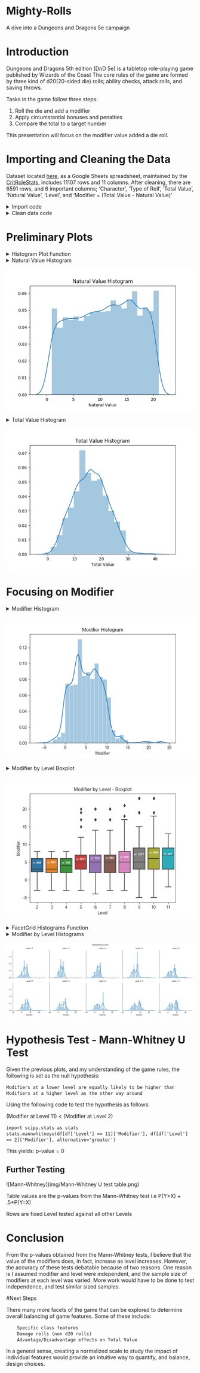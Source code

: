 # Mighty-Rolls
A dive into a Dungeons and Dragons 5e campaign


# Introduction

Dungeons and Dragons 5th edition (DnD 5e) is a tabletop role-playing game published by Wizards of the Coast
The core rules of the game are formed by three kind of d20(20-sided die) rolls; ability checks, attack rolls,
and saving throws.

Tasks in the game follow three steps:
1. Roll the die and add a modifier
2. Apply circumstantial bonuses and penalties
3. Compare the total to a target number

This presentation will focus on the modifier value added a die roll.


# Importing and Cleaning the Data

Dataset located [here](https://docs.google.com/spreadsheets/d/1FFuw5c6Hk1NUlHv2Wvr5b9AElLA51KtRl9ZruPU8r9k/edit#gid=0), as a Google Sheets spreadsheet, maintained by the [CritRoleStats](https://www.critrolestats.com/), includes 11107 rows and 11 columns.
After cleaning, there are 6591 rows, and 6 important columns;
‘Character’, ‘Type of Roll’, ‘Total Value’, ‘Natural Value’, ‘Level’, and ‘Modifier = (Total Value - Natural Value)’

<details>
  <summary>Import code</summary>
  
  ```
  def html_to_df(dirpath):
    frames = []
    for filename in os.listdir(dirpath):
        if filename.endswith('.html'):
            fullpath = os.path.join(dirpath, filename)
            frames.append(pd.read_html(fullpath, header=1, index_col=0)[0])
    return pd.concat(frames).reset_index(drop=True)
  ```
 </details>
 
 <details>
    <summary>Clean data code</summary>
    
    ```
    def remove_rows(df, col, lst):
        df = df[~df[col].isin(lst)]
        return df[df[col].notnull()]
    
    def use_this_df():
        # create df of level in each episode
        ep_formatted = pd.read_csv('/home/o/Downloads/Galv/capstone1/Mighty-Rolls/data/level_by_ep.csv', names=['episode_int','Episode','Level'])
        df_ep_level = ep_formatted.filter(['episode_int', 'Level']).set_index('episode_int')
    
        # fix episode names
        dirpath = '/home/o/Downloads/Galv/capstone1/Mighty-Rolls/data/All Rolls - Wildemount/'
        df = html_to_df(dirpath).dropna(subset=['Episode'])
        df['episode_int'] = df['Episode'].apply(lambda x: x[-2:]).astype('int64')
    
        # join df_ep_level
        df = df.join(df_ep_level, on='episode_int')
    
        # remove not d20 rolls
        d20_filter_out_list = ['Other', 'Damage', 'Fragment', 'Percentage', 'Unknown', 'Hit Dice']
        df = remove_rows(df, 'Type of Roll', d20_filter_out_list)
    
        # clean Total Value
        remove_list = ['Nat'+str(i) for i in range(21)]
        remove_list.append('Unknown')
        df = remove_rows(df, 'Total Value', remove_list)
    
        # clean Natural Value
        remove_list = ['Unknown', 'Nat1', '-2', '24', '21', '0']
        df = remove_rows(df, 'Natural Value', remove_list)
    
        # filter down df
        df_filtered = df.filter(['Character', 'Type of Roll', 'Total Value', 'Natural Value', 'Level'])
    
        # cast value columns as int
        df_filtered['Total Value'] = df_filtered['Total Value'].astype('int32')
        df_filtered['Natural Value'] = df_filtered['Natural Value'].astype('int32')
    
        # create modifier column = total value - natural value
        df_filtered['Modifier'] = df_filtered['Total Value'] - df_filtered['Natural Value']
    
        # merge characters
        replace_dict = {
            'Cali': 'Other',
            'Clarabelle': 'Other',
            'Jannik': 'Other',
            'Keg': 'Other',
            'Nila': 'Other',
            'Nott': 'Nott/Veth',
            'Molly': 'Cad./Molly',
            'Reani': 'Other',
            'Shakäste': 'Other',
            'Spurt': 'Other',
            'Summoned Creature': 'Other',
            'Twiggy': 'Other',
            'Veth': 'Nott/Veth',
            'Willi': 'Other',
            'Yarnball': 'Other',
            'Caduceus': 'Cad./Molly',
            'Beetles': 'Other',
            'Nugget': 'Other',
            'Duchess': 'Other',
            'Frumpkin': 'Other'
        }
        df_filtered = df_filtered.replace(replace_dict)
        return df_filtered
    ```
  </details>

# Preliminary Plots
<details>
    <summary>Histogram Plot Function</summary>
    
    ```
    import seaborn as sns
    import numpy as np
    
    def dist_plot(df, col):
        data = df[col]
        sns.distplot(data, bins=np.arange(data.min(), data.max()+1)).set_title(f'{col} Histogram')'{col} Histogram')

    ```
</details>

<details>
<summary>Natural Value Histogram</summary>

    ```
    import matplotlib.pyplot as plt
    df = use_this_df()
    dist_plot(df, 'Natural Value')
    plt.show()
    ```

</details>

![Natural Value Histogram](img/sns_nat_val_distplot.png)

<details>
<summary>Total Value Histogram</summary>

    ```
    import matplotlib.pyplot as plt
    df = use_this_df()
    dist_plot(df, 'Total Value')
    plt.show()
    ```

</details>

![Total Value Histogram](img/sns_tot_val_distplot.png)



# Focusing on Modifier

<details>
<summary>Modifier Histogram</summary>

    ```
    import matplotlib.pyplot as plt
    df = use_this_df()
    dist_plot(df, 'Modifier')
    plt.show()
    ```

</details>

![Modifier Histogram](img/modifier_distplot.png)

<details>
<summary>Modifier by Level Boxplot</summary>

    ```
    from src.use_this import use_this_df
    import seaborn as sns
    import matplotlib.pyplot as plt
    
    df = use_this_df()
    
    sns.set_style('ticks')
    sns.color_palette('dark')
    ax = sns.boxplot(df['Level'], df['Modifier'])
    
    means = df.groupby('Level')['Modifier'].mean().values
    nobs = df.groupby('Level')['Modifier'].agg(['count'])
    nobs = ["n: " + str(i) for s in nobs.values for i in s]
    
    pos = range(len(nobs))
    for tick,label in zip(pos, ax.get_xticklabels()):
        ax.text(pos[tick], means[tick] + 1, s=nobs[tick], horizontalalignment='center', size='x-small', color='w',
                weight='semibold')
    
    ax.set_title('Modifier by Level - Boxplot')
    plt.show()
    ```

</details>

![Modifier by Level - Boxplot](img/level_mod_boxplots.png)

<details>
<summary>FacetGrid Histograms Function</summary>

    ```
    def plot_distplots(df, col, col_wrap, plot_col):
        g = sns.FacetGrid(df, col=col, col_wrap=col_wrap)
        g.map(sns.distplot, plot_col)
        plt.subplots_adjust(top=0.9)
        g.fig.suptitle(f'{plot_col} by {col}')
    ```

</details>

<details>
<summary>Modifier by Level Histograms</summary>

    ```
    from src.use_this import use_this_df
    import seaborn as sns
    import matplotlib.pyplot as plt
    
    df = use_this_df()
    sns.set_style('ticks')
    plot_distplots(df, 'Level', 5, 'Modifier')
    plt.show()
    ```

</details>

![Modifier by Level](img/level_mod_distplots.png)

# Hypothesis Test - Mann-Whitney U Test

Given the previous plots, and my understanding of the game rules, the following is set as the null hypothesis:
```
Modifiers at a lower level are equally likely to be higher than Modifiers at a higher level as the other way around
```
Using the following code to test the hypothesis as follows:

(Modifier at Level 11) < (Modifier at Level 2)

```
import scipy.stats as stats
stats.mannwhitneyu(df[df['Level'] == 11]['Modifier'], df[df['Level'] == 2]['Modifier'], alternative='greater')
```                 

This yields: p-value = 0

## Further Testing

![Mann-Whitney](img/Mann-Whitney U test table.png)

Table values are the p-values from the Mann-Whitney test i.e P(Y>X) + .5*P(Y=X)

Rows are fixed Level tested against all other Levels

# Conclusion

From the p-values obtained from the Mann-Whitney tests, I believe that the value of the modifiers does, in fact, increase as level increases. 
However, the accuracy of these tests debatable because of two reasons. One reason is I assumed modifier and level were independent, and the sample size of modifiers at each level was varied.
More work would have to be done to test independence, and test similar sized samples.

#Next Steps

There many more facets of the game that can be explored to determine overall balancing of game features. Some of these include:
      
        Specific class features
        Damage rolls (non d20 rolls)
        Advantage/Disadvantage effects on Total Value
In a general sense, creating a normalized scale to study the impact of individual features would provide an intuitive way to quantify, and balance, design choices.

